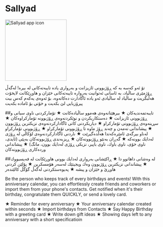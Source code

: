 # Sallyad

<img src="./assets/images/icon.png" alt="Sallyad app icon" width="200"/>


تۆ ئەو کەسە بە کە ڕۆژبوونی ئازیزانت و بەرواری یادە تایبەتەکانی لە بیرە! لەگەڵ ڕۆژمێری ساڵیاد، بە ئاسانی ئەتوانیت بەروارە تایبەتەکانی خێزان و هاوڕێکانت لایخۆت هەڵبگریت و ساڵیاد لە ساڵیادی ئەو یادە ئاگادارت دەکاتەوە، بۆ ئەوەی یەکەم کەس بیت پیرۆزبایی لێ بکەیت و خۆتی بۆ ئامادە بکەیت

##تایبەتمەندیەکان 
★ بیرهێنانەوەی هەموو ساڵیادەکانت
★ تۆمارکردنی ناوی سیانی و ڕۆژبوونی ئازیزانت
★ دەستکاریکردن و نوێکردنەوەی ڕۆژبوونە تۆمارکراوەکان
★ سڕینەوەی ڕۆژبوونی تۆمارکراو
★ دیاریکردنی کاتی ئاگادارکردنەوەی نزیکترین ڕۆژبوون
★ پیشاندانی تەمەن و چەند ڕۆژ ماوە تا ڕۆژبوونی تۆمارکراو
★ ڕۆژبوونی تۆمارکراو لەناو بیرگەی ئامێرەکەتدا هەڵدەگیرێت
★ ناردنی ئاگادارکردنەوەی لۆکاڵی لە ڕۆژی لەدایك بوونەکە
★ گەڕان بەنێو ڕۆژبوونەکان
★ ڕیزبەندی ڕۆژبوونەکان بەپێی (ئایدی، ناوی خۆی، ناوی باوك، ناوی باپیر، نزیکی ڕۆژی لەدایك بوون، مانگ)
★ پیشاندانی وردەکاری ڕۆژبوونەکان

##لە وەشانی داهاتوو دا 
★ ڕاکێشانی بەرواری لەدایك بوونی هاوڕێکانت لە فەیسبووك
★ پیشاندانی نزیکترین ڕۆژبوون وەك ویجیتێك لەسەر هۆمسکرین
★ پۆلێن کردنی هاوڕێ و خێزان و پیشە
★ پەیوەستکردنی لەگەڵ گۆگڵ کالێندەر


Be the person who keeps track of every birthdays and events! With this anniversary calendar, you can effortlessly create friends and coworkers or import them from your phone's contacts. Get notified when it's their birthday, congratulate them QUICKLY, or send a lovely card.

★ Reminder for every anniversary
★ Your anniversary calendar created within seconds
★ Import birthdays from Contacts
★ Say Happy Birthday with a greeting card
★ Write down gift ideas
★ Showing days left to any anniversary with a short specificatioin

